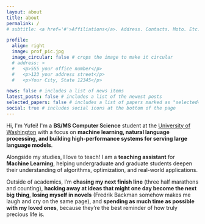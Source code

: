 ```yaml
---
layout: about
title: about
permalink: /
# subtitle: <a href='#'>Affiliations</a>. Address. Contacts. Moto. Etc.

profile:
  align: right
  image: prof_pic.jpg
  image_circular: false # crops the image to make it circular
  # address: >
  #   <p>555 your office number</p>
  #   <p>123 your address street</p>
  #   <p>Your City, State 12345</p>

news: false # includes a list of news items
latest_posts: false # includes a list of the newest posts
selected_papers: false # includes a list of papers marked as "selected={true}"
social: true # includes social icons at the bottom of the page
---
```


Hi, I'm Yufei! I'm a **BS/MS Computer Science** student at the [University of Washington](https://www.cs.washington.edu/) with a focus on **machine learning, natural language processing, and building high-performance systems for serving large language models**.

Alongside my studies, I love to teach! I am a **teaching assistant** for **Machine Learning**, helping undergraduate and graduate students deepen their understanding of algorithms, optimization, and real-world applications.

Outside of academics, I’m **chasing my next finish line** (three half marathons and counting), **hacking away at ideas that might one day become the next big thing**, **losing myself in novels** (Fredrik Backman somehow makes me laugh and cry on the same page), and **spending as much time as possible with my loved ones**, because they’re the best reminder of how truly precious life is.
